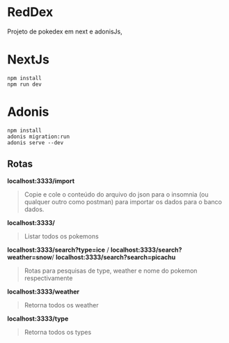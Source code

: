 # RedDex
Projeto de pokedex em next e adonisJs,

# NextJs
    npm install
    npm run dev

# Adonis
    npm install
    adonis migration:run
    adonis serve --dev

## Rotas
**localhost:3333/import**
>Copie e cole o conteúdo do arquivo do json para o insomnia (ou qualquer outro como postman) para importar os dados para o banco dados.

**localhost:3333/**
>Listar todos os pokemons

**localhost:3333/search?type=ice** / **localhost:3333/search?weather=snow**/ **localhost:3333/search?search=picachu**
>Rotas para pesquisas de type, weather e nome do pokemon respectivamente

**localhost:3333/weather**
>Retorna todos os weather

**localhost:3333/type**
>Retorna todos os types
